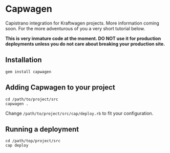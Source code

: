 # Capwagen

Capistrano integration for Kraftwagen projects. More information coming soon.
For the more adventurous of you a very short tutorial below.

**This is very inmature code at the moment. DO NOT use it for production 
deployments unless you do not care about breaking your production site.**

## Installation

```
gem install capwagen
```

## Adding Capwagen to your project

```
cd /path/to/project/src
capwagen .
```

Change `/path/to/project/src/cap/deploy.rb` to fit your configuration.

## Running a deployment

```
cd /path/top/project/src
cap deploy
```
